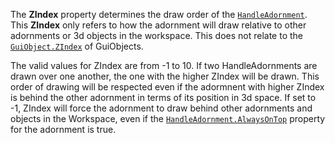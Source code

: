 The **ZIndex** property determines the draw order of the
[`HandleAdornment`](https://create.roblox.com/docs/reference/engine/classes/HandleAdornment). This **ZIndex** only refers to how the adornment
will draw relative to other adornments or 3d objects in the workspace.
This does not relate to the [`GuiObject.ZIndex`](https://create.roblox.com/docs/reference/engine/classes/GuiObject#ZIndex) of GuiObjects.

The valid values for ZIndex are from -1 to 10. If two HandleAdornments are
drawn over one another, the one with the higher ZIndex will be drawn. This
order of drawing will be respected even if the adormnent with higher
ZIndex is behind the other adornment in terms of its position in 3d space.
If set to -1, ZIndex will force the adornment to draw behind other
adornments and objects in the Workspace, even if the
[`HandleAdornment.AlwaysOnTop`](https://create.roblox.com/docs/reference/engine/classes/HandleAdornment#AlwaysOnTop) property for the adornment is true.